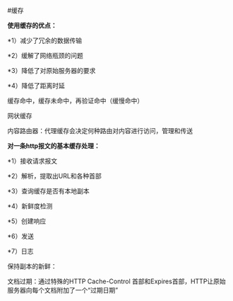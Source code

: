 #缓存

**使用缓存的优点：**

*1）减少了冗余的数据传输

*2）缓解了网络瓶颈的问题

*3）降低了对原始服务器的要求

*4）降低了距离时延

缓存命中，缓存未命中，再验证命中（缓慢命中）

网状缓存

内容路由器：代理缓存会决定何种路由对内容进行访问，管理和传送

**对一条http报文的基本缓存处理：**

*1）接收请求报文

*2）解析，提取出URL和各种首部

*3）查询缓存是否有本地副本

*4）新鲜度检测

*5）创建响应

*6）发送

*7）日志

保持副本的新鲜：

文档过期：通过特殊的HTTP Cache-Control 首部和Expires首部，HTTP让原始服务器向每个文档附加了一个“过期日期”

